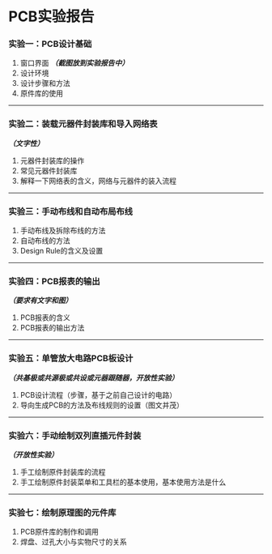 # PCB实验报告

### 实验一：PCB设计基础

1. 窗口界面 ***（截图放到实验报告中）***
2. 设计环境
3. 设计步骤和方法
4. 原件库的使用

---

### 实验二：装载元器件封装库和导入网络表

***（文字性）***

1. 元器件封装库的操作
2. 常见元器件封装库
3. 解释一下网络表的含义，网络与元器件的装入流程

---

### 实验三：手动布线和自动布局布线

1. 手动布线及拆除布线的方法
2. 自动布线的方法
3. Design Rule的含义及设置

---

### 实验四：PCB报表的输出

***（要求有文字和图）***

1. PCB报表的含义
2. PCB报表的输出方法

---

### 实验五：单管放大电路PCB板设计

***（共基极或共源极或共设或元器跟随器，开放性实验）***

1. PCB设计流程（步骤，基于之前自己设计的电路）
2. 导向生成PCB的方法及布线规则的设置（图文并茂）

---

### 实验六：手动绘制双列直插元件封装

***（开放性实验）***

1. 手工绘制原件封装库的流程
2. 手工绘制原件封装菜单和工具栏的基本使用，基本使用方法是什么

---

### 实验七：绘制原理图的元件库

1. PCB原件库的制作和调用
2. 焊盘、过孔大小与实物尺寸的关系